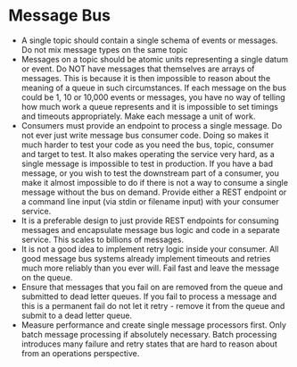 <!-- Space: OP -->
<!-- Parent: Operational Readiness Review -->
<!-- Title: OPR - Message Bus -->

# Message Bus

- A single topic should contain a single schema of events or messages. Do not mix message types on the same topic
- Messages on a topic should be atomic units representing a single datum or event. Do NOT have messages that themselves are arrays of messages. This is because it is then impossible to reason about the meaning of a queue in such circumstances. If each message on the bus could be 1, 10 or 10,000 events or messages, you have no way of telling how much work a queue represents and it is impossible to set timings and timeouts appropriately. Make each message a unit of work.
- Consumers must provide an endpoint to process a single message. Do not ever just write message bus consumer code. Doing so makes it much harder to test your code as you need the bus, topic, consumer and target to test. It also makes operating the service very hard, as a single message is impossible to test in production. If you have a bad message, or you wish to test the downstream part of a consumer, you make it almost impossible to do if there is not a way to consume a single message without the bus on demand. Provide either a REST endpoint or a command line input (via stdin or filename input) with your consumer service.
- It is a preferable design to just provide REST endpoints for consuming messages and encapsulate message bus logic and code in a separate service. This scales to billions of messages.
- It is not a good idea to implement retry logic inside your consumer. All good message bus systems already implement timeouts and retries much more reliably than you ever will. Fail fast and leave the message on the queue.
- Ensure that messages that you fail on are removed from the queue and submitted to dead letter queues. If you fail to process a message and this is a permanent fail do not let it retry - remove it from the queue and submit to a dead letter queue.
- Measure performance and create single message processors first. Only batch message processing if absolutely necessary. Batch processing introduces many failure and retry states that are hard to reason about from an operations perspective.
